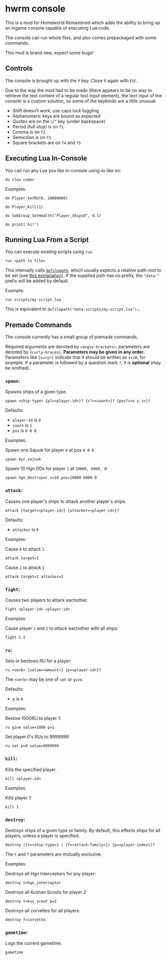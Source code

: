 # hwrm console

This is a mod for Homeworld Remastered which adds the ability to bring up an ingame console capable of executing Lua code.

The console can run whole files, and also comes prepackaged with some commands.

This mod is brand new, expect some bugs!

## Controls

The console is brought up with the `P` key. Close it again with `ESC`.

Due to the way the mod had to be made (there appears to be no way to retrieve the text content of a regular text input element), the text input of the console is a custom solution, so some of the keybinds are a little unusual:

- Shift doesn't work; use caps lock toggling
- Alphanumeric keys are bound as expected
- Quotes are on the `\`/`"` key (under backspace)
- Period (full stop) is on `f1`
- Comma is on `f2`
- Semicolon is on `f3`
- Square brackets are on `f4` and `f5`

## Executing Lua In-Console

You can run any Lua you like in-console using `do` like so:

```
do <lua code>
```

Examples:
```
do Player_SetRU(0, 10000000)

do Player_Kill(1)

do SobGroup_SetHealth("Player_Ships0", 0.1)

do print('hi!')
```

## Running Lua From a Script

You can execute existing scripts using `run`:

```
run <path to file>
```

This internally calls [`dofilepath`](https://github.com/HWRM/KarosGraveyard/wiki/Function;-dofilepath), which usually expects a relative path root to be set (see [this explanation](https://github.com/HWRM/KarosGraveyard/wiki/Tutorial;-Relative-File-Paths)). If the supplied path has no prefix, the `"data:"` prefix will be added by default.

Example:

```
run scripts/my-script.lua
```

This is equivalent to `dofilepath("data:scripts/my-script.lua");`.

## Premade Commands

The console currently has a small group of premade commands.

Required arguments are denoted by `<angle-brackets>`, parameters are denoted by `{curly-braces}`. **Parameters may be given in any order.** Parameters like `{x=<y>}` indicate that it should be written as `x=10`, for example. If a parameter is followed by a question mark `?`, it is **optional** (may be omitted).

### `spawn`:

Spawns ships of a given type.

```
spawn <ship-type> {p?=<player-id>}? {c?=<count>}? {pos?=<x y z>}?
```

Defaults:
- `player-id` is `0`
- `count` is `1`
- `pos` is `0 0 0`

Examples:

Spawn one Sajuuk for player `0` at pos `0 0 0`
```
spawn kpr_sajuuk
```

Spawn 10 Hgn DDs for player `1` at `10000, 6000, 0`:
```
spawn hgn_destroyer c=10 pos=10000 6000 0
```

### `attack`:

Causes one player's ships to attack another player's ships.

```
attack {target=<player-id>} {attacker=<player-id>}?
```

Defaults:
- `attacker` is `0`

Examples:

Cause `0` to attack `1`
```
attack target=1
```

Cause `2` to attack `1`
```
attack target=1 attacker=2
```

### `fight`:

Causes two players to attack eachother.

```
fight <player-id> <player-id>
```

Examples:

Cause player `1` and `2` to attack eachother with all ships:

```
fight 1 2
```

### `ru`:

Sets or bestows RU for a player.

```
ru <verb> {value=<amount>} {p=<player-id>}?
```

The `<verb>` may be one of `set` or `give`.

Defaults:
- `p` is `0`

Examples:

Bestow 1000RU to player 1:
```
ru give value=1000 p=1
```

Set player 0's RUs to 9999999:
```
ru set p=0 value=9999999
```

### `kill`:

Kills the specified player.

```
kill <player-id>
```

Examples:

Kills player 1:
```
kill 1
```

### `destroy`:

Destroys ships of a given type or family. By default, this effects ships for all players, unless a player is specified.

```
destroy ({t=<ship-type>} | {f=<attack-family>}) {p=<player-index>}?
```

The `t` and `f` parameters are mutually exclusive.

Examples:

Destroys all Hgn Interceptors for any player:
```
destroy t=hgn_interceptor
```

Destroys all Kushan Scouts for player 2:
```
destroy t=kus_scout p=2
```

Destroys all corvettes for all players:
```
destroy f=corvette
```

### `gametime`:

Logs the current gametime.

```
gametime
```
